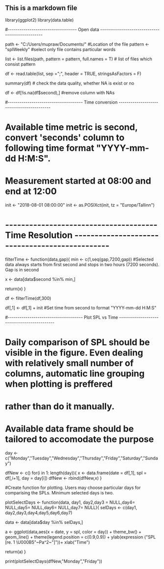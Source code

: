 ## This is a markdown file

library(ggplot2)
library(data.table)

#----------------------------------- Open data -------------------------------------------------

path <- "C:/Users/mupraw/Documents/"  #Location of the file
pattern <- "splWeekly"                #select only file contains particular words

list <- list.files(path, pattern = pattern, full.names = T)   # list of files which consist pattern


df <- read.table(list, sep =";", 
            header = TRUE,
            stringsAsFactors = F)

summary(df) # check the data quality, whether NA is exist or no

df <- df[!is.na(df$second),]   #remove column with NAs

#-------------------------------------- Time conversion -------------------------------------------

# Available time metric  is second, convert 'seconds' column to following time format "YYYY-mm-dd H:M:S".
# Measurement started at 08:00 and end at 12:00

init <- "2018-08-01 08:00:00"
init <- as.POSIXct(init, tz = "Europe/Tallinn")


# -------------------------------------- Time Resolution -----------------------------------------------

filterTime <- function(data,gap){
  min <- c(1,seq(gap,7200,gap)) #Selected data always starts from first second and stops in two hours (7200 seconds). Gap is in second
  
  x <- data[data$second %in% min,]
  
  return(x)
}
  

df <- filterTime(df,300)

df[,1] <- df[,1] + init      #Set time from second to format "YYYY-mm-dd H:M:S"



#-------------------------------------- Plot SPL vs Time ---------------------------------------------

# Daily comparison of SPL should be visible in the figure. Even dealing with relatively small number of columns, automatic line grouping when plotting is preffered 
# rather than do it manually.
# Available data frame should be tailored to accomodate the purpose

day <- c("Monday","Tuesday","Wednesday","Thursday","Friday","Saturday","Sunday")

dfNew <- c()
for(i in 1: length(day)){
  x <- data.frame(date = df[,1], spl = df[,i+1], day = day[i])
  dfNew <- rbind(dfNew,x)
}



#Create function for plotting. Users may choose particular days for comparising the SPLs. Minimum selected days is two.

plotSelectDays <- function(data, day1, day2,day3 = NULL,day4= NULL,day5= NULL,day6= NULL,day7= NULL){
  selDays <- c(day1, day2,day3,day4,day5,day6,day7)
  
  data <- data[data$day %in% selDays,]
  
a <-  ggplot(data,aes(x = date, y = spl, color = day)) + theme_bw() +
    geom_line() + theme(legend.position = c(0.9,0.9)) +
  ylab(expression ("SPL  [re. 1 \U000B5"~Pa^2~"]"))+
  xlab("Time")
  

return(a)
}


print(plotSelectDays(dfNew,"Monday","Friday"))

